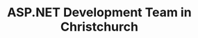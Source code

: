 ---
title: ASP.NET Development Team in Christchurch
permalink: /landings/locations/christchurch/developer/asp-net
technology: ASP.NET
location: Christchurch
---